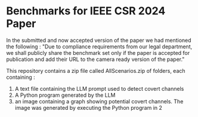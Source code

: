 # Benchmarks for IEEE CSR 2024 Paper

In the submitted and now accepted version of the paper we had mentioned the following : 
"Due to compliance requirements from our legal department, we
shall publicly share the benchmark set only if the paper is accepted for
publication and add their URL to the camera ready version of the paper."

This repository contains a zip file called AllScenarios.zip of folders, each containing :
1. A text file containing the LLM prompt used to detect covert channels
2. A Python program generated by the LLM
3. an image containing a graph showing potential covert channels. The image was generated by executing the Python program in 2
